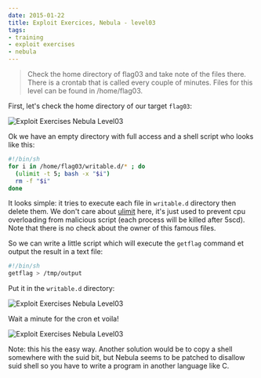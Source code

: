 ```yaml
---
date: 2015-01-22
title: Exploit Exercices, Nebula - level03
tags:
- training
- exploit exercises
- nebula
---
```

> Check the home directory of flag03 and take note of the files there. 
There is a crontab that is called every couple of minutes. 
Files for this level can be found in /home/flag03.

First, let's check the home directory of our target `flag03`:

![Exploit Exercises Nebula Level03](/images/exploit_exercices_nebula_level03_1.png)

Ok we have an empty directory with full access and a shell script who looks like this:

```bash
#!/bin/sh
for i in /home/flag03/writable.d/* ; do
  (ulimit -t 5; bash -x "$i")
  rm -f "$i"
done
```

<!--more-->

It looks simple: it tries to execute each file in `writable.d` directory then delete them. 
We don't care about [ulimit](http://www.lehman.cuny.edu/cgi-bin/man-cgi?ulimit+2 "man ulimit") here, 
it's just used to prevent cpu overloading from malicious script (each process will be killed after 5scd). 
Note that there is no check about the owner of this famous files.

So we can write a little script which will execute the `getflag` command et output the result in a text file:

```bash
#!/bin/sh
getflag > /tmp/output
```

Put it in the `writable.d` directory:

![Exploit Exercises Nebula Level03](/images/exploit_exercices_nebula_level03_2.png)

Wait a minute for the cron et voila!

![Exploit Exercises Nebula Level03](/images/exploit_exercices_nebula_level03_3.png)

Note: this his the easy way. 
Another solution would be to copy a shell somewhere with the suid bit, but Nebula seems to be patched to disallow suid shell so you have to write a program in another language like C.
